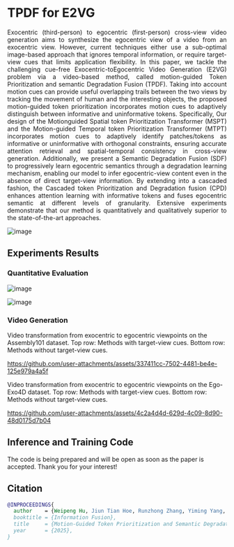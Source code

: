 # TPDF for E2VG
<p align="justify">
Exocentric (third-person) to egocentric (first-person) cross-view video generation aims to synthesize the egocentric view of a video from an exocentric view. However, current techniques either use a sub-optimal image-based approach that ignores temporal information, or require target-view cues that limits application flexibility. In this paper, we tackle the challenging cue-free Exocentric-toEgocentric Video Generation (E2VG) problem via a video-based method, called motion-guided Token Prioritization and semantic Degradation Fusion (TPDF). Taking into account motion cues can provide useful overlapping trails between the two views by tracking the movement of human and the interesting objects, the proposed motion-guided token prioritization incorporates motion cues to adaptively distinguish between informative and uninformative tokens. Specifically, Our design of the Motionguided Spatial token Prioritization Transformer (MSPT) and the Motion-guided Temporal token Prioritization Transformer (MTPT) incorporates motion cues to adaptively identify patches/tokens as informative or uninformative with orthogonal constraints, ensuring accurate attention retrieval and spatial-temporal consistency in cross-view generation. Additionally, we present a Semantic Degradation Fusion (SDF) to progressively learn egocentric semantics through a degradation learning mechanism, enabling our model to infer egocentric-view content even in the absence of direct target-view information. By extending into a cascaded fashion, the Cascaded token Prioritization and Degradation fusion (CPD) enhances attention learning with informative tokens and fuses egocentric semantic at different levels of granularity. Extensive experiments demonstrate that our method is quantitatively and qualitatively superior to the state-of-the-art approaches.
</p>

![image](https://github.com/user-attachments/assets/4780a7f5-cb94-4e8b-96ba-6aefbbb6dca7)

## Experiments Results

### Quantitative Evaluation

![image](https://github.com/user-attachments/assets/26253da9-a6bf-4188-be6e-ace3211363d7)

![image](https://github.com/user-attachments/assets/489b96a1-ed32-4b63-9cd9-0ba8d5315cd9)

### Video Generation

Video transformation from exocentric to egocentric viewpoints on the Assembly101 dataset. Top row: Methods with target-view cues. Bottom row: Methods without target-view cues.

https://github.com/user-attachments/assets/337411cc-7502-4481-be4e-125e979a4a5f

Video transformation from exocentric to egocentric viewpoints on the Ego-Exo4D dataset. Top row: Methods with target-view cues. Bottom row: Methods without target-view cues.

https://github.com/user-attachments/assets/4c2a4d4d-629d-4c09-8d90-48d0175d7b04

## Inference and Training Code

The code is being prepared and will be open as soon as the paper is accepted. Thank you for your interest!

## Citation

```BibTeX
@INPROCEEDINGS{
  author    = {Weipeng Hu, Jiun Tian Hoe, Runzhong Zhang, Yiming Yang, Haifeng Hu, Yap-Peng Tan},
  booktitle = {Information Fusion},
  title     = {Motion-Guided Token Prioritization and Semantic Degradation Fusion for Exo-to-Ego Cross-view Video Generation},
  year      = {2025},
}
```
